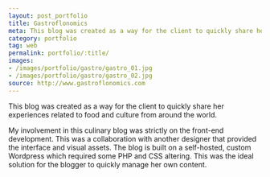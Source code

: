 ```yaml
---
layout: post_portfolio
title: Gastroflonomics
meta: This blog was created as a way for the client to quickly share her experiences related to food and culture from around the world.
category: portfolio
tag: web
permalink: portfolio/:title/
images: 
- /images/portfolio/gastro/gastro_01.jpg
- /images/portfolio/gastro/gastro_02.jpg
source: http://www.gastroflonomics.com
---
```


This blog was created as a way for the client to quickly share her experiences related to food and culture from around the world.

My involvement in this culinary blog was strictly on the front-end development. This was a collaboration with another designer that provided the interface and visual assets. The blog is built on a self-hosted, custom Wordpress which required some PHP and CSS altering. This was the ideal solution for the blogger to quickly manage her own content.